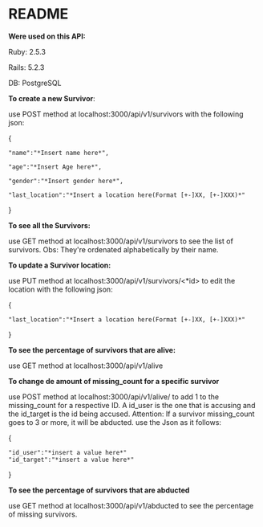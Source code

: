 # README

**Were used on this API:**

Ruby: 2.5.3 

Rails: 5.2.3

DB: PostgreSQL


**To create a new Survivor**:

use POST method at localhost:3000/api/v1/survivors with the following json:

{

 	"name":"*Insert name here*",  
  
	"age":"*Insert Age here*",
	
	"gender":"*Insert gender here*",
	
	"last_location":"*Insert a location here(Format [+-]XX, [+-]XXX)*"
	
}

**To see all the Survivors:**

use GET method at localhost:3000/api/v1/survivors to see the list of survivors. Obs: They're ordenated alphabetically by their name.


**To update a Survivor location:**

use PUT method at localhost:3000/api/v1/survivors/<*id> to edit the location with the following json:

{

	"last_location":"*Insert a location here(Format [+-]XX, [+-]XXX)*"
	
}
  

**To see the percentage of survivors that are alive:**

use GET method at localhost:3000/api/v1/alive

**To change de amount of missing_count for a specific survivor**

use POST method at localhost:3000/api/v1/alive/ to add 1 to the missing_count for a respective ID. A id_user is the one that is accusing and the id_target is the id being accused. Attention: If a survivor missing_count goes to 3 or more, it will be abducted. use the Json as it follows:

{

	"id_user":"*insert a value here*"
	"id_target":"*insert a value here*"
	
}

**To see the percentage of survivors that are abducted**

use GET method at localhost:3000/api/v1/abducted to see the percentage of missing survivors.